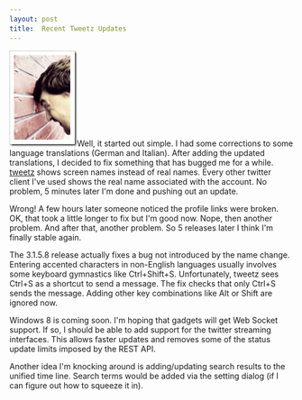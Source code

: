 ```yaml
---
layout: post
title:  Recent Tweetz Updates
---
```

![Hitting-Head-against-wall](/cdn/images/blog/Tweetz-Updates_D058/Hitting-Head-against-wall.jpg)Well, it started out simple. I had some corrections to some language translations (German and Italian). After adding the updated translations, I decided to fix something that has bugged me for a while. [tweetz](/tweetz) shows screen names instead of real names. Every other twitter client I've used shows the real name associated with the account. No problem, 5 minutes later I'm done and pushing out an update.

Wrong! A few hours later someone noticed the profile links were broken. OK, that took a little longer to fix but I'm good now. Nope, then another problem. And after that, another problem. So 5 releases later I think I'm finally stable again.

The 3.1.5.8 release actually fixes a bug not introduced by the name change. Entering accented characters in non-English languages usually involves some keyboard gymnastics like Ctrl+Shift+S. Unfortunately, tweetz sees Ctrl+S as a shortcut to send a message. The fix checks that only Ctrl+S sends the message. Adding other key combinations like Alt or Shift are ignored now.

Windows 8 is coming soon. I'm hoping that gadgets will get Web Socket support. If so, I should be able to add support for the twitter streaming interfaces. This allows faster updates and removes some of the status update limits imposed by the REST API.

Another idea I'm knocking around is adding/updating search results to the unified time line. Search terms would be added via the setting dialog (if I can figure out how to squeeze it in).
